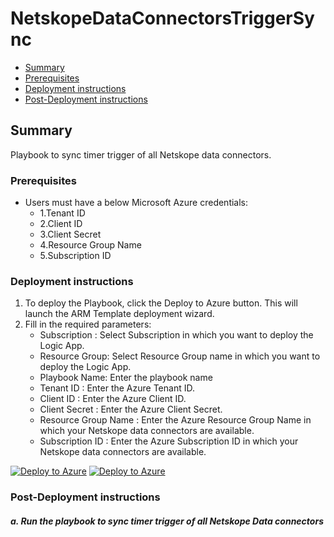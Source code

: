 # NetskopeDataConnectorsTriggerSync

* [Summary](#Summary)
* [Prerequisites](#Prerequisites)
* [Deployment instructions](#Deployment-instructions)
* [Post-Deployment instructions](#Post-Deployment-instructions)


## Summary<a name="Summary"></a>

Playbook to sync timer trigger of all Netskope data connectors.

### Prerequisites<a name="Prerequisites"></a>

* Users must have a below Microsoft Azure credentials:
    * 1.Tenant ID
    * 2.Client ID
    * 3.Client Secret 
    * 4.Resource Group Name
    * 5.Subscription ID

### Deployment instructions<a name="Deployment-instructions"></a>

1. To deploy the Playbook, click the Deploy to Azure button. This will launch the ARM Template deployment wizard.
2. Fill in the required parameters:
    * Subscription : Select Subscription in which you want to deploy the Logic App.
    * Resource Group: Select Resource Group name in which you want to deploy the Logic App.
    * Playbook Name: Enter the playbook name
    * Tenant ID : Enter the Azure Tenant ID.
    * Client ID : Enter the Azure Client ID.
    * Client Secret : Enter the Azure Client Secret.
    * Resource Group Name : Enter the Azure Resource Group Name in which your Netskope data connectors are available.
    * Subscription ID : Enter the Azure Subscription ID in which your Netskope data connectors are available.

[![Deploy to Azure](https://aka.ms/deploytoazurebutton)](https://portal.azure.com/#create/Microsoft.Template/uri/https%3A%2F%2Fraw.githubusercontent.com%2FAzure%2FAzure-Sentinel%2Fmaster%2FSolutions%2FNetskope%2FPlaybooks%2FNetskopeDataConnectorsTriggerSync%2Fazuredeploy.json) [![Deploy to Azure](https://aka.ms/deploytoazuregovbutton)](https://portal.azure.us/#create/Microsoft.Template/uri/https%3A%2F%2Fraw.githubusercontent.com%2FAzure%2FAzure-Sentinel%2Fmaster%2FSolutions%2FNetskope%2FPlaybooks%2FNetskopeDataConnectorsTriggerSync%2Fazuredeploy.json)

### Post-Deployment instructions<a name="Post-Deployment-instructions"></a>

##### a. Run the playbook to sync timer trigger of all Netskope Data connectors

